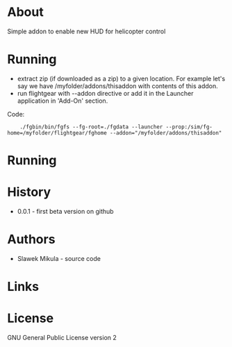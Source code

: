 # About

Simple addon to enable new HUD for helicopter control

# Running

- extract zip (if downloaded as a zip) to a given location. For example let's say we have /myfolder/addons/thisaddon with contents of this addon.
- run flightgear with --addon directive or add it in the Launcher application in 'Add-On' section.

Code:
```
    ./fgbin/bin/fgfs --fg-root=./fgdata --launcher --prop:/sim/fg-home=/myfolder/flightgear/fghome --addon="/myfolder/addons/thisaddon"
```

# Running



# History

- 0.0.1 - first beta version on github


# Authors

- Slawek Mikula - source code

# Links

# License

GNU General Public License version 2
